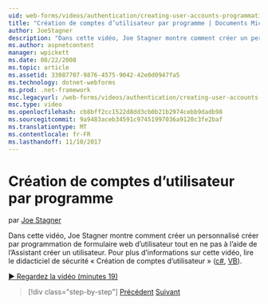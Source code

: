 ```yaml
---
uid: web-forms/videos/authentication/creating-user-accounts-programmatically
title: "Création de comptes d’utilisateur par programme | Documents Microsoft"
author: JoeStagner
description: "Dans cette vidéo, Joe Stagner montre comment créer un personnalisé créer par programmation de formulaire web d’utilisateur tout en ne pas à l’aide de l’Assistant créer un utilisateur. Pour les autres je..."
ms.author: aspnetcontent
manager: wpickett
ms.date: 08/22/2008
ms.topic: article
ms.assetid: 33087707-9876-4575-9042-42e0d0947fa5
ms.technology: dotnet-webforms
ms.prod: .net-framework
msc.legacyurl: /web-forms/videos/authentication/creating-user-accounts-programmatically
msc.type: video
ms.openlocfilehash: cb8bff2cc1522d8dd3cb0b21b2974cebb9dadb98
ms.sourcegitcommit: 9a9483aceb34591c97451997036a9120c3fe2baf
ms.translationtype: MT
ms.contentlocale: fr-FR
ms.lasthandoff: 11/10/2017
---
```

<a name="creating-user-accounts-programmatically"></a>Création de comptes d’utilisateur par programme
====================
par [Joe Stagner](https://github.com/JoeStagner)

Dans cette vidéo, Joe Stagner montre comment créer un personnalisé créer par programmation de formulaire web d’utilisateur tout en ne pas à l’aide de l’Assistant créer un utilisateur. Pour plus d’informations sur cette vidéo, lire le didacticiel de sécurité « Création de comptes d’utilisateur » ([c#](../../overview/older-versions-security/membership/creating-user-accounts-cs.md), [VB](../../overview/older-versions-security/membership/creating-user-accounts-vb.md)).

[&#9654; Regardez la vidéo (minutes 19)](https://channel9.msdn.com/Blogs/ASP-NET-Site-Videos/creating-user-accounts-programmatically)

>[!div class="step-by-step"]
[Précédent](creating-user-accounts-with-the-create-user-wizard.md)
[Suivant](validating-users-manually.md)
